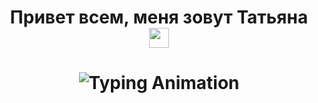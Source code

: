 <h1 align="center">Привет всем, меня зовут Татьяна
<img src="https://github.com/blackcater/blackcater/raw/main/images/Hi.gif" height="32"/></h1>
<h1 align="center">
    <img src="https://readme-typing-svg.herokuapp.com?font=Fira+Code&weight=600&size=20&duration=4000&pause=1000&color=36BCF7&center=true&vCenter=true&width=435&lines=Data+Analyst+%7C+Data+Scientist+%7C+ML" 
         alt="Typing Animation">





<!--
**TASerebrennikova/TASerebrennikova** is a ✨ _special_ ✨ repository because its `README.md` (this file) appears on your GitHub profile.

Here are some ideas to get you started:

- 🔭 I’m currently working on ...
- 🌱 I’m currently learning ...
- 👯 I’m looking to collaborate on ...
- 🤔 I’m looking for help with ...
- 💬 Ask me about ...
- 📫 How to reach me: ...
- 😄 Pronouns: ...
- ⚡ Fun fact: ...
-->
